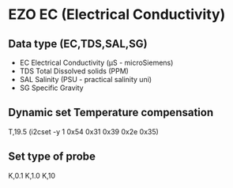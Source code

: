 # EZO EC (Electrical Conductivity)

## Data type (EC,TDS,SAL,SG)
- EC	Electrical Conductivity (μS - microSiemens)
- TDS 	Total Dissolved solids (PPM)
- SAL	Salinity (PSU - practical salinity uni)
- SG	Specific Gravity

## Dynamic set Temperature compensation

T,19.5 (i2cset -y 1 0x54 0x31 0x39 0x2e 0x35)

## Set type of probe

K,0.1 K,1.0 K,10
